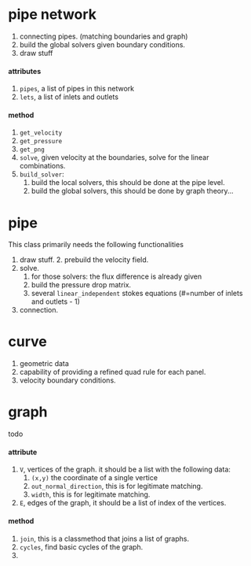 
# pipe network

1. connecting pipes. (matching boundaries and graph) 
2. build the global solvers given boundary conditions. 
3. draw stuff

#### attributes

1. `pipes`, a list of pipes in this network
2. `lets`, a list of inlets and outlets

#### method
1. `get_velocity`
1. `get_pressure`
1. `get_png`
2. `solve`, given velocity at the boundaries, solve for the linear combinations. 
3. `build_solver`:
   1. build the local solvers, this should be done at the pipe level. 
   2. build the global solvers, this should be done by graph theory...


# pipe

This class primarily needs the following functionalities
1. draw stuff.
   2. prebuild the velocity field. 
2. solve. 
   1. for those solvers: the flux difference is already given
   2. build the pressure drop matrix. 
   3. several `linear_independent` stokes equations (#=number of inlets and outlets - 1)
3. connection. 



# curve

1. geometric data
2. capability of providing a refined quad rule for each panel. 
3. velocity boundary conditions.

# graph
todo

#### attribute

1. `V`, vertices of the graph. it should be a list with the following data:
   1. `(x,y)` the coordinate of a single vertice
   2. `out_normal_direction`, this is for legitimate matching. 
   3. `width`, this is for legitimate matching. 
2. `E`, edges of the graph, it should be a list of index of the vertices. 

#### method

1. `join`, this is a classmethod that joins a list of graphs. 
2. `cycles`, find basic cycles of the graph. 
3. 